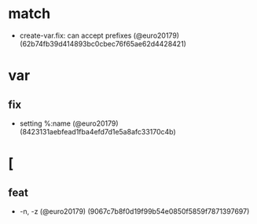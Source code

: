 # match

* create-var.fix: can accept prefixes (@euro20179) (62b74fb39d414893bc0cbec76f65ae62d4428421)


# var

## fix

* setting %:name (@euro20179) (8423131aebfead1fba4efd7d1e5a8afc33170c4b)


# [

## feat

* -n, -z (@euro20179) (9067c7b8f0d19f99b54e0850f5859f7871397697)


